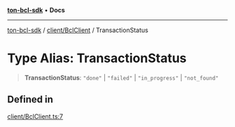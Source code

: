 [**ton-bcl-sdk**](../../../README.md) • **Docs**

***

[ton-bcl-sdk](../../../README.md) / [client/BclClient](../README.md) / TransactionStatus

# Type Alias: TransactionStatus

> **TransactionStatus**: `"done"` \| `"failed"` \| `"in_progress"` \| `"not_found"`

## Defined in

[client/BclClient.ts:7](https://github.com/ton-fun-tech/ton-bcl-sdk/blob/fc0c4a576371f976e2ad8eb17107815a1dcdee28/src/client/BclClient.ts#L7)
